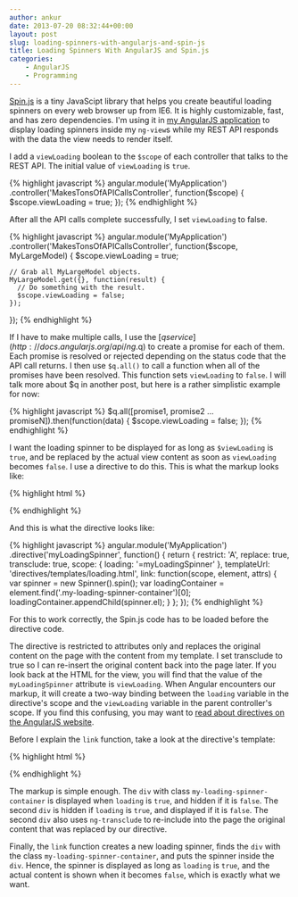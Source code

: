 ```yaml
---
author: ankur
date: 2013-07-20 08:32:44+00:00
layout: post
slug: loading-spinners-with-angularjs-and-spin-js
title: Loading Spinners With AngularJS and Spin.js
categories:
    - AngularJS
    - Programming
---
```


[Spin.js](http://fgnass.github.io/spin.js/) is a tiny JavaScipt library that helps you create beautiful loading spinners on every web browser up from IE6. It is highly customizable, fast, and has zero dependencies. I'm using it in [my AngularJS application](http://github.com/GeneralMaximus/secondhand-web) to display loading spinners inside my `ng-view`s while my REST API responds with the data the view needs to render itself.

I add a `viewLoading` boolean to the `$scope` of each controller that talks to the REST API. The initial value of `viewLoading` is `true`.

{% highlight javascript %}
angular.module('MyApplication')
  .controller('MakesTonsOfAPICallsController', function($scope) {
    $scope.viewLoading = true;
  });
{% endhighlight %}

After all the API calls complete successfully, I set `viewLoading` to false.

{% highlight javascript %}
angular.module('MyApplication')
  .controller('MakesTonsOfAPICallsController', function($scope, MyLargeModel) {
    $scope.viewLoading = true;

    // Grab all MyLargeModel objects.
    MyLargeModel.get({}, function(result) {
      // Do something with the result.
      $scope.viewLoading = false;
    });
  });
{% endhighlight %}

If I have to make multiple calls, I use the [$q service](http://docs.angularjs.org/api/ng.$q) to create a promise for each of them. Each promise is resolved or rejected depending on the status code that the API call returns. I then use `$q.all()` to call a function when all of the promises have been resolved. This function sets `viewLoading` to `false`. I will talk more about $q in another post, but here is a rather simplistic example for now:

{% highlight javascript %}
$q.all([promise1, promise2 ... promiseN]).then(function(data) {
  $scope.viewLoading = false;
});
{% endhighlight %}

I want the loading spinner to be displayed for as long as `$viewLoading` is `true`, and be replaced by the actual view content as soon as `viewLoading` becomes `false`. I use a directive to do this. This is what the markup looks like:

{% highlight html %}
<div ng-controller="MakesTonsOfAPICallsController">
  <div my-loading-spinner="viewLoading">
    <!-- actual view content goes here. -->
  </div>
</div>
{% endhighlight %}

And this is what the directive looks like:

{% highlight javascript %}
angular.module('MyApplication')
  .directive('myLoadingSpinner', function() {
    return {
      restrict: 'A',
      replace: true,
      transclude: true,
      scope: {
        loading: '=myLoadingSpinner'
      },
      templateUrl: 'directives/templates/loading.html',
      link: function(scope, element, attrs) {
        var spinner = new Spinner().spin();
        var loadingContainer = element.find('.my-loading-spinner-container')[0];
        loadingContainer.appendChild(spinner.el);
      }
    };
  });
{% endhighlight %}

For this to work correctly, the Spin.js code has to be loaded before the directive code.

The directive is restricted to attributes only and replaces the original content on the page with the content from my template. I set transclude to true so I can re-insert the original content back into the page later. If you look back at the HTML for the view, you will find that the value of the `myLoadingSpinner` attribute is `viewLoading`. When Angular encounters our markup, it will create a two-way binding between the `loading` variable in the directive's scope and the `viewLoading` variable in the parent controller's scope. If you find this confusing, you may want to [read about directives on the AngularJS website](http://docs.angularjs.org/guide/directive).

Before I explain the `link` function, take a look at the directive's template:

{% highlight html %}
<div>
  <div ng-show="loading" class="my-loading-spinner-container"></div>
  <div ng-hide="loading" ng-transclude></div>
</div>
{% endhighlight %}

The markup is simple enough. The `div` with class `my-loading-spinner-container` is displayed when `loading` is `true`, and hidden if it is `false`. The second `div` is hidden if `loading` is `true`, and displayed if it is `false`. The second `div` also uses `ng-transclude` to re-include into the page the original content that was replaced by our directive.

Finally, the `link` function creates a new loading spinner, finds the `div` with the class `my-loading-spinner-container`, and puts the spinner inside the `div`. Hence, the spinner is displayed as long as `loading` is `true`, and the actual content is shown when it becomes `false`, which is exactly what we want.